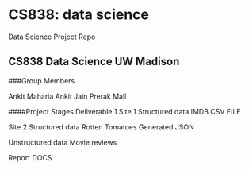 # CS838: data science
Data Science Project Repo

## CS838 Data Science UW Madison

###Group Members

Ankit Maharia
Ankit Jain
Prerak Mall

####Project Stages
Deliverable 1
Site 1 Structured data
IMDB CSV FILE

Site 2 Structured data
Rotten Tomatoes Generated JSON

Unstructured data
Movie reviews

Report
DOCS
